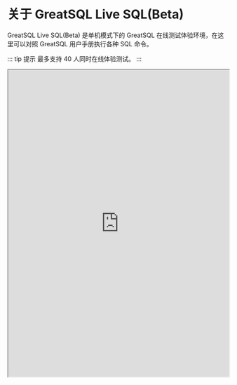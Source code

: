 # 关于 GreatSQL Live SQL(Beta)

GreatSQL Live SQL(Beta) 是单机模式下的 GreatSQL 在线测试体验环境，在这里可以对照 GreatSQL 用户手册执行各种 SQL 命令。

::: tip 提示
最多支持 40 人同时在线体验测试。
:::

<div class="container">
<iframe src='http://live.greatsql.cn' title='GreatSQL Live SQL' width='100%' height='700px' border=none></iframe>
</div>
